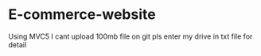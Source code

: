 # E-commerce-website
Using MVC5 
I cant upload 100mb file on git pls enter my drive in txt file for detail
